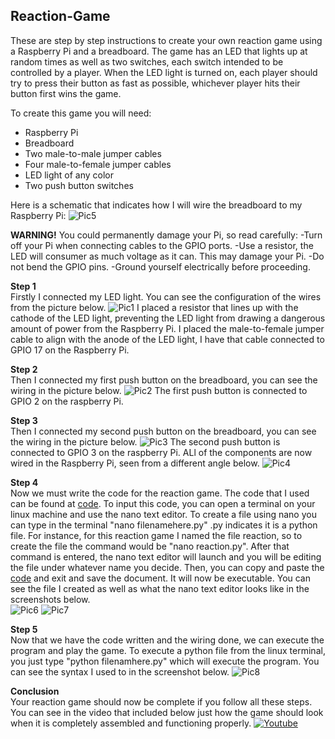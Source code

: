 ## Reaction-Game

These are step by step instructions to create your own reaction game using a Raspberry Pi and a breadboard. The game has an LED that lights up at random times as well as two switches, each switch intended to be controlled by a player. When the LED light is turned on, each player should try to press their button as fast as possible, whichever player hits their button first wins the game.

To create this game you will need:
- Raspberry Pi
- Breadboard
- Two male-to-male jumper cables
- Four male-to-female jumper cables
- LED light of any color
- Two push button switches 

Here is a schematic that indicates how I will wire the breadboard to my Raspberry Pi:
![Pic5](/images/pic5.PNG)

**WARNING!** You could permanently damage your Pi, so read carefully:
-Turn off your Pi when connecting cables to the GPIO ports.
-Use a resistor, the LED will consumer as much voltage as it can. This may damage your Pi.
-Do not bend the GPIO pins.
-Ground yourself electrically before proceeding.

**Step 1** <br/>
Firstly I connected my LED light. You can see the configuration of the wires from the picture below.
![Pic1](/images/pic1.jpg)
I placed a resistor that lines up with the cathode of the LED light, preventing the LED light from drawing a dangerous amount of power from the Raspberry Pi. I placed the male-to-female jumper cable to align with the anode of the LED light, I have that cable connected to GPIO 17 on the Raspberry Pi.

**Step 2** <br/>
Then I connected my first push button on the breadboard, you can see the wiring in the picture below.
![Pic2](/images/pic2.jpg)
The first push button is connected to GPIO 2 on the raspberry Pi.

**Step 3** <br/>
Then I connected my second push button on the breadboard, you can see the wiring in the picture below.
![Pic3](/images/pic3.jpg)
The second push button is connected to GPIO 3 on the raspberry Pi. ALl of the components are now wired in the Raspberry Pi, seen from a different angle below.
![Pic4](/images/pic4.jpg)<br/>

**Step 4** <br/>
Now we must write the code for the reaction game. The code that I used can be found at [code](maincode). To input this code, you can open a terminal on your linux machine and use the nano text editor. To create a file using nano you can type in the terminal "nano filenamehere.py" .py indicates it is a python file. For instance, for this reaction game I named the file reaction, so to create the file the command would be "nano reaction.py". After that command is entered, the nano text editor will launch and you will be editing the file under whatever name you decide. Then, you can copy and paste the [code](maincode) and exit and save the document. It will now be executable. You can see the file I created as well as what the nano text editor looks like in the screenshots below. <br/>
![Pic6](/images/pic6.PNG)
![Pic7](/images/pic7.PNG)<br/>

**Step 5** <br/>
Now that we have the code written and the wiring done, we can execute the program and play the game. To execute a python file from the linux terminal, you just type "python filenamhere.py" which will execute the program. You can see the syntax I used to in the screenshot below.
![Pic8](/images/pic8.PNG)<br/>

**Conclusion**<br/>
Your reaction game should now be complete if you follow all these steps. You can see in the video that included below just how the game should look when it is completely assembled and functioning properly.
[![Youtube](https://img.youtube.com/vi/IVRWWWZRkvQ/0.jpg)](https://www.youtube.com/watch?v=IVRWWWZRkvQ "Reaction Game")
